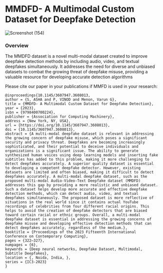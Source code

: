 # MMDFD- A Multimodal Custom Dataset for Deepfake Detection
![Screenshot (154)](https://github.com/abdullaImzan/CustomDB/assets/137156878/0cafc806-0b31-47b9-9b15-fbf32a6b3d84)

### Overview
The MMDFD dataset is a novel multi-modal dataset created to improve deepfake detection methods by including audio, video, and textual deepfakes simultaneously. It addresses the need for diverse and unbiased datasets to combat 
the growing threat of deepfake misuse, providing a valuable resource for developing accurate detection algorithms 

Please cite our paper in your publications if MMFD is used in your research:
```
@inproceedings{10.1145/3607947.3608013,
author = {S, ASHA and P, VINOD and Menon, Varun G},
title = {MMDFD- A Multimodal Custom Dataset for Deepfake Detection},
year = {2023},
isbn = {9798400700224},
publisher = {Association for Computing Machinery},
address = {New York, NY, USA},
url = {https://doi.org/10.1145/3607947.3608013},
doi = {10.1145/3607947.3608013},
abstract = {A multi-modal deepfake dataset is relevant in addressing the growing concern of deepfake misuse, which poses a significant security and privacy threat. Deepfakes are becoming increasingly sophisticated, and their potential to deceive individuals and organizations is a significant issue. The ability to generate synthesized human voices using deep learning models and inserting fake subtitles has added to this problem, making it more challenging to detect deepfakes accurately. A superior quality dataset is essential to developing a competent deepfake detector. However, existing datasets are limited and often biased, making it difficult to detect deepfakes accurately. A multi-modal deepfake dataset, such as the proposed multi-modal Audio-Video-Text Deepfake dataset (MMDFD) addresses this gap by providing a more realistic and unbiased dataset. Such a dataset helps develop more accurate and effective deepfake detection methods, which can detect audio, video, and textual deepfakes simultaneously. The proposed dataset is more reflective of situations in the real world since it contains actual YouTube recordings of celebrities from four different racial origins. This helps to avoid the creation of deepfake detectors that are biased toward certain racial or ethnic groups. Overall, a multi-modal deepfake dataset is essential in addressing the growing concerns of deepfake misuse and developing effective detection methods that can detect deepfakes accurately, regardless of the medium.},
booktitle = {Proceedings of the 2023 Fifteenth International Conference on Contemporary Computing},
pages = {322–327},
numpages = {6},
keywords = {Deep neural networks, Deepfake Dataset, Multimodal, Subtitle Deepfakes},
location = {, Noida, India, },
series = {IC3-2023}
}

```
